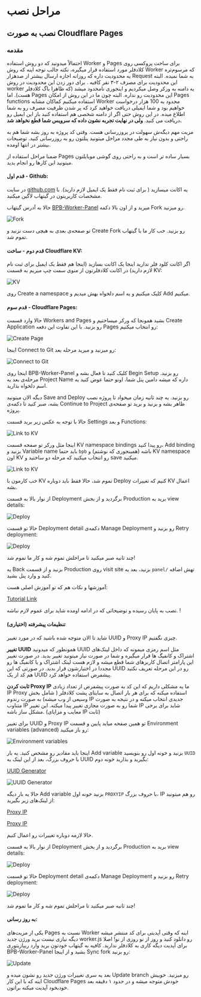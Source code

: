  # مراحل نصب


## نصب به صورت Cloudflare Pages
### مقدمه

احتمالاً میدونید که دو روش استفاده Worker و Pages برای ساخت پروکسی روی کلادفلر مورد استفاده قرار میگیره، نکته جالب توجه اینه که روش Worker که مرسوم‌تره یه محدودیت داره که روزانه اجازه ارسال بیشتر از صدهزار Request  به شما نمیده. البته این محدودیت برای مصرف ۲-۳ نفر کافیه . برای دور زدن این محدودیت در روش worker  یه دامنه به ورکر وصل میکردیم  و اینجوری نامحدود میشد (که ظاهرا باگ کلادفلر هست). اما Pages این محدودیت رو نداره. البته چون ما در این روش از امکان Pages functions استفاده میکنیم  کماکان مشابه Worker  محدود به 100 هزار درخواست خواهیم بود و شما ایمیلی دریافت خواهید کرد که پر شدن ظرفیت مصرف رو به شما اطلاع میده. در این روش حتی اگر از دامنه شخصی هم استفاده کنید باز این ایمیل رو دریافت می کنید. **ولی در نهایت تجربه نشون داده که سرویس شما قطع نخواهد شد.**

مزیت  مهم دیگه‌ش سهولت در یروزرسانی هست. وقتی کد پروژه به روز بشه شما هم به راحتی و بدون نیاز به طی مجدد مراحل میتونید پنلتون رو به روزرسانی کنید. توضیحات بیشتر در انتها اومده.

ضمنا مراحل استفاده از Pages بسیار ساده تر است و به راحتی روی گوشی موبایلتون میتونید این کارها رو انجام بدید.
#### قدم اول - Github:
در سایت [github.com](https://github.com)  یه اکانت میسازید  ( برای ثبت نام فقط یک ایمیل لازم دارید). با مشخصات کاربریتون در گیتهاب لاگین میکنید.

حالا به آدرس گیتهاب [BPB-Worker-Panel](https://github.com/bia-pain-bache/BPB-Worker-Panel) میرید و از اون بالا دکمه Fork رو میزنید.

![Fork](assets/images/Frok.png)


تو صفحه‌ی بعدی به هیچی دست نزنید و Create Fork رو بزنید. خب کار ما با گیتهاب تموم شد.

#### قدم دوم - ساخت Cloudflare KV:
اگر اکانت کلود فلر ندارید اینجا یک اکانت بسازید (اینجا هم فقط یک ایمیل برای ثبت نام لازم دارید) در اکانت کلادفلرتون از منوی سمت چپ میریم به قسمت KV:

![KV](assets/images/KV-Menu.png)

روی Create a namespace کلیک میکنیم و یه اسم دلخواه بهش میدیم و Add میکنیم.

#### قدم سوم - Cloudflare Pages:
حالا وارد قسمت Workers and Pages بشید همونجا که ورکر میساختیم و Create Application رو بزنید. با این تفاوت این دفعه Pages رو انتخاب میکنیم:

![Create Page](assets/images/Create-Pages-1.png)

اینجا Connect to Git رو میزنید و میرید مرحله بعد:

![Connect to Git](assets/images/Connect-Git.png)

اینجا روی BPB-Worker-Panel کلیک کنید تا فعال بشه و Begin Setup رو بزنید. مرحله‌ی بعد یه Project Name داره که میشه دامین پنل شما، اونو حتما عوض کنید یه اسم دلخواه بذارید.

دیگه الان میتونید Save and Deploy رو بزنید.
یه چند ثانیه زمان میخواد تا پروژه نصب بشه، صبر کنید تا دکمه‌ی Continue to Project ظاهر بشه و بزنید و برید تو صفحه‌ی پروژه.

حالا با توجه به عکس زیر برید قسمت Settings و بعد Functions:

![Link to KV](assets/images/Func-Setting.png)


اینجا مثل ورکر تو صفحه قسمت KV namespace bindings رو پیدا کنید، Add binding بزنید و Variable name باید حتما `bpb` باشه (همینجوری که نوشتم) و KV namespace اون KV رو انتخاب میکنید که مرحله دو ساختید و save میکنید.

![Link to KV](assets/images/KV-link.png)

خب کارمون با KV تموم شد، حالا فقط باید دوباره Deploy کنیم که تغییرات KV اعمال بشه.

از نوار بالا به قسمت Deployment برگردید و از بخش Production برید به view details:

![Deploy](assets/images/Redeploy.png)

حالا تو قسمت Deployment detail دکمه‌ی Manage Deployment رو بزنید و Retry deployment:

![Deploy](assets/images/Redeploy-1.png)

چند ثانیه صبر میکنید تا مراحلش تموم شه و کار ما تموم شد!

یه Back بزنید و از قسمت Production روی visit site بزنید، بعد یه `panel/` تهش اضافه کنید و وارد پنل بشید.

آموزشها و نکات هم که تو آموزش اصلی هست:

[Tutorial Link](configuration_fa.md)

نصب به پایان رسیده و توضیحاتی که در ادامه اومده شاید برای عموم لازم نباشه. !

####  تنظیمات پیشرفته (اختیاری)
شاید تا الان متوجه شده باشید که در مورد تغییر UUID و Proxy IP چیزی نگفتیم. 

**تغییر UUID**
همونطور که میدونید UUID  مثل اسم رمزی میمونه که داخل لینک‌های اشتراک و کانفیگ ها قرار میگیره و شما در صورت نیاز میتونید تغییر بدید. در صورت تغییر این پارامتر اتصال کاربرهای شما قطع میشه  و لازم هست لینک اشتراک و یا کانفیگ ها رو مجددا در اختیارشون قرار بدید. در صورتی که این UUID رو در این مرحله تعریف نکنید هم کد از یک UUID پیشفرض استفاده خواهد کرد.

**ثابت کردن Proxy IP**
ما یه مشکلی داریم که این کد به صورت پیشفرض از تعداد زیادی IP Proxy استفاده میکنه که برای هر بار اتصال به سایتای پشت کلادفلر ( شامل بخش وسیعی از وب میشه) به صورت رندوم IP جدیدی انتخاب میکنه و در نتیجه به صورت متناوب IP شما رو به صورت مجازی تغییر پیدا میکنه. این تغییر IP شاید برای برخی مشکل ساز باشه. (معایب و مزایای IP ثابت)

برای تغییر UUID و Proxy IP 
تو همین صفحه میاید پایین و قسمت Environment variables (advanced) رو باز میکنید:

![Environment variables](assets/images/Env-Var.png)

اینجا باید مقادیر رو مشخص کنید. یه بار Add variable بزنید و خونه اول رو بنویسید `UUID` با حروف بزرگ، بعد از این لینک یه UUID بگیرید و بذارید خونه دوم:

[UUID Generator](https://www.uuidgenerator.net/)

![UUID Generator](assets/images/uuid-generator.png)

حالا یه بار دیگه Add variable بزنید خونه اول `PROXYIP` با حروف بزرگ، IP رو هم میتونید از لینک‌های زیر بگیرید:

[Proxy IP](https://www.nslookup.io/domains/cdn.xn--b6gac.eu.org/dns-records/)

[Proxy IP](https://www.nslookup.io/domains/cdn-all.xn--b6gac.eu.org/dns-records/)

حالا لازمه دوباره تغییرات رو اعمال کنیم.

از نوار بالا به قسمت Deployment برگردید و از بخش Production برید به view details:

![Deploy](assets/images/Redeploy.png)

حالا تو قسمت Deployment detail دکمه‌ی Manage Deployment رو بزنید و Retry deployment:

![Deploy](assets/images/Redeploy-1.png)

چند ثانیه صبر میکنید تا مراحلش تموم شه و کار ما تموم شد!





#### به روز رسانی:
یکی از مزیت‌های Pages نسبت به Worker اینه که وقتی آپدیتی برای کد منتشر میشه دیگه نیازی نیست برید ورژن جدید worker.js رو دانلود کنید و روز از نو روزی از نو! اصلا برای آپدیت دیگه کاری به کلادفلر ندارید. کافیه به گیتهاب خودتون برید وارد ریپازیتوری BPB-Worker-Panel بشید و از اینجا Sync fork رو بزنید:

![Update](assets/images/Update.png)

بعد یه سری تغییرات ورژن جدید رو نشون میده و Update branch رو میزنید. خوبیش اینه که با این کار Cloudflare Pages خودش متوجه میشه و در حدود ۱ دقیقه بعد خودبخود آپدیت میکنه براتون.

